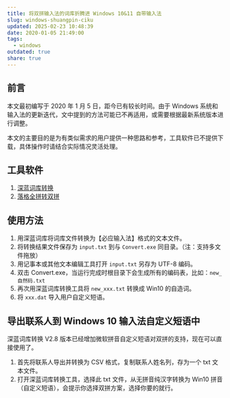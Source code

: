 ```yaml
---
title: 将双拼输入法的词库折腾进 Windows 10&11 自带输入法
slug: windows-shuangpin-ciku
updated: 2025-02-23 10:48:39
date: 2020-01-05 21:49:00
tags:
  - windows
outdated: true
share: true
---
```


## 前言

本文最初编写于 2020 年 1 月 5 日，距今已有较长时间。由于 Windows 系统和输入法的更新迭代，文中提到的方法可能已不再适用，或需要根据最新系统版本进行调整。

本文的主要目的是为有类似需求的用户提供一种思路和参考，工具软件已不提供下载，具体操作时请结合实际情况灵活处理。

## 工具软件

1. [深蓝词库转换](https://github.com/studyzy/imewlconverter "深蓝词库转换")
2. [落格全拼转双拼](https://v2mm.tech/topic/1157/%E5%B0%8F%E5%B7%A5%E5%85%B7-%E6%B7%BB%E5%8A%A0%E6%90%9C%E7%8B%97%E7%BB%86%E8%83%9E%E8%AF%8D%E5%BA%93%E5%88%B0%E8%90%BD%E6%A0%BC/2 "落格全拼转双拼")

## 使用方法

1. 用深蓝词库将词库文件转换为【必应输入法】格式的文本文件。
2. 将转换结果文件保存为 `input.txt` 到与 `Convert.exe` 同目录。（注：支持多文件拖放）
3. 用记事本或其他文本编辑工具打开 `input.txt` 另存为 UTF-8 编码。
4. 双击 Convert.exe，当运行完成时根目录下会生成所有的编码表，比如：`new_自然码.txt`
5. 再次用深蓝词库转换工具将 `new_xxx.txt` 转换成 Win10 的自造词。
6. 将 `xxx.dat` 导入用户自定义短语。

## 导出联系人到 Windows 10 输入法自定义短语中

深蓝词库转换 V2.8 版本已经增加微软拼音自定义短语对双拼的支持，现在可以直接使用了。

1. 首先将联系人导出并转换为 CSV 格式，复制联系人姓名列，存为一个 txt 文本文件。
2. 打开深蓝词库转换工具，选择此 txt 文件，从无拼音纯汉字转换为 Win10 拼音（自定义短语），会提示你选择双拼方案，选择你要的就行。

